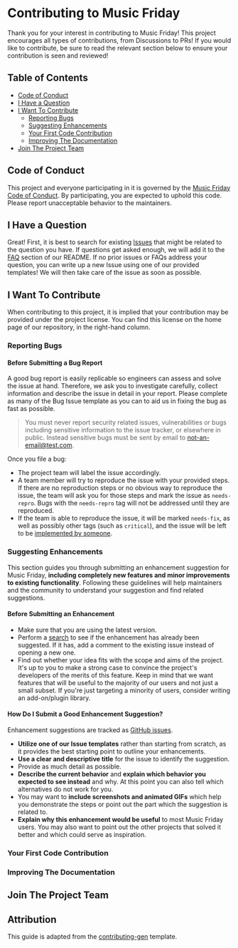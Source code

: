 <!-- omit in toc -->
# Contributing to Music Friday

Thank you for your interest in contributing to Music Friday! This project encourages all types of contributions, from Discussions to PRs! If you would like to contribute, be sure to read the relevant section below to ensure your contribution is seen and reviewed!

<!-- omit in toc -->
## Table of Contents

- [Code of Conduct](#code-of-conduct)
- [I Have a Question](#i-have-a-question)
- [I Want To Contribute](#i-want-to-contribute)
  - [Reporting Bugs](#reporting-bugs)
  - [Suggesting Enhancements](#suggesting-enhancements)
  - [Your First Code Contribution](#your-first-code-contribution)
  - [Improving The Documentation](#improving-the-documentation)
- [Join The Project Team](#join-the-project-team)


## Code of Conduct

This project and everyone participating in it is governed by the
[Music Friday Code of Conduct](https://github.com/kevinhaube/music-friday/blob/main/CODE_OF_CONDUCT.md).
By participating, you are expected to uphold this code. Please report unacceptable behavior
to the maintainers.


## I Have a Question

Great! First, it is best to search for existing [Issues](https://github.com/kevinhaube/music-friday/issues) that might be related to the question you have. If questions get asked enough, we will add it to the [FAQ](https://github.com/kevinhaube/music-friday#faq) section of our README. If no prior issues or FAQs address your question, you can write up a new Issue using one of our provided templates! We will then take care of the issue as soon as possible.

## I Want To Contribute

When contributing to this project, it is implied that your contribution may be provided under the project license. You can find this license on the home page of our repository, in the right-hand column.

### Reporting Bugs

<!-- omit in toc -->
#### Before Submitting a Bug Report

A good bug report is easily replicable so engineers can assess and solve the issue at hand. Therefore, we ask you to investigate carefully, collect information and describe the issue in detail in your report. Please complete as many of the Bug Issue template as you can to aid us in fixing the bug as fast as possible.

> You must never report security related issues, vulnerabilities or bugs including sensitive information to the issue tracker, or elsewhere in public. Instead sensitive bugs must be sent by email to not-an-email@test.com.

Once you file a bug:

- The project team will label the issue accordingly.
- A team member will try to reproduce the issue with your provided steps. If there are no reproduction steps or no obvious way to reproduce the issue, the team will ask you for those steps and mark the issue as `needs-repro`. Bugs with the `needs-repro` tag will not be addressed until they are reproduced.
- If the team is able to reproduce the issue, it will be marked `needs-fix`, as well as possibly other tags (such as `critical`), and the issue will be left to be [implemented by someone](#your-first-code-contribution).

### Suggesting Enhancements

This section guides you through submitting an enhancement suggestion for Music Friday, **including completely new features and minor improvements to existing functionality**. Following these guidelines will help maintainers and the community to understand your suggestion and find related suggestions.

<!-- omit in toc -->
#### Before Submitting an Enhancement

- Make sure that you are using the latest version.
- Perform a [search](https://github.com/kevinhaube/music-friday/issues) to see if the enhancement has already been suggested. If it has, add a comment to the existing issue instead of opening a new one.
- Find out whether your idea fits with the scope and aims of the project. It's up to you to make a strong case to convince the project's developers of the merits of this feature. Keep in mind that we want features that will be useful to the majority of our users and not just a small subset. If you're just targeting a minority of users, consider writing an add-on/plugin library.

<!-- omit in toc -->
#### How Do I Submit a Good Enhancement Suggestion?

Enhancement suggestions are tracked as [GitHub issues](https://github.com/kevinhaube/music-friday/issues). 

- **Utilize one of our Issue templates** rather than starting from scratch, as it provides the best starting point to outline your enhancements.
- **Use a clear and descriptive title** for the issue to identify the suggestion.
- Provide as much detail as possible.
- **Describe the current behavior** and **explain which behavior you expected to see instead** and why. At this point you can also tell which alternatives do not work for you.
- You may want to **include screenshots and animated GIFs** which help you demonstrate the steps or point out the part which the suggestion is related to.
- **Explain why this enhancement would be useful** to most Music Friday users. You may also want to point out the other projects that solved it better and which could serve as inspiration.

### Your First Code Contribution
<!-- TODO
include Setup of env, IDE and typical getting started instructions?

-->

### Improving The Documentation
<!-- TODO
Updating, improving and correcting the documentation

-->

## Join The Project Team
<!-- TODO -->

<!-- omit in toc -->
## Attribution
This guide is adapted from the [contributing-gen](https://github.com/bttger/contributing-gen) template.
